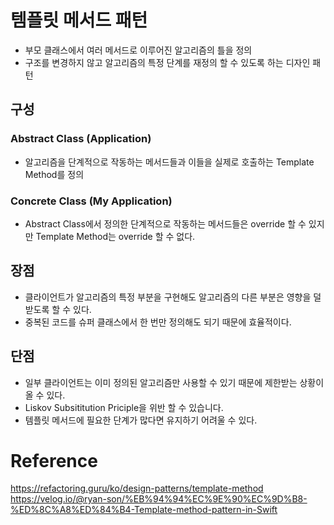 # 템플릿 메서드 패턴

- 부모 클래스에서 여러 메서드로 이루어진 알고리즘의 틀을 정의
- 구조를 변경하지 않고 알고리즘의 특정 단계를 재정의 할 수 있도록 하는 디자인 패턴

## 구성
### Abstract Class (Application)
- 알고리즘을 단계적으로 작동하는 메서드들과 이들을 실제로 호출하는 Template Method를 정의

### Concrete Class (My Application)
- Abstract Class에서 정의한 단계적으로 작동하는 메서드들은 override 할 수 있지만 Template Method는 override 할 수 없다.

## 장점
- 클라이언트가 알고리즘의 특정 부분을 구현해도 알고리즘의 다른 부분은 영향을 덜 받도록 할 수 있다.
- 중복된 코드를 슈퍼 클래스에서 한 번만 정의해도 되기 때문에 효율적이다.

## 단점
- 일부 클라이언트는 이미 정의된 알고리즘만 사용할 수 있기 때문에 제한받는 상황이 올 수 있다.
- Liskov Subsititution Priciple을 위반 할 수 있습니다.
- 템플릿 메서드에 필요한 단계가 많다면 유지하기 어려울 수 있다.


# Reference
https://refactoring.guru/ko/design-patterns/template-method    
https://velog.io/@ryan-son/%EB%94%94%EC%9E%90%EC%9D%B8-%ED%8C%A8%ED%84%B4-Template-method-pattern-in-Swift  
